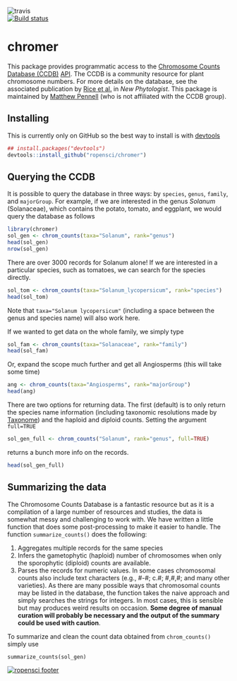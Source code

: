 ![travis](https://travis-ci.org/ropensci/chromer.png)   
[![Build status](https://ci.appveyor.com/api/projects/status/b1xjatd4i1gx1o6n?svg=true)](https://ci.appveyor.com/project/karthik/chromer)

chromer
=======
This package provides programmatic access to the [Chromosome Counts Database (CCDB)](http://ccdb.tau.ac.il/home/) [API](http://ccdb.tau.ac.il/services/). The CCDB is a community resource for plant chromosome numbers. For more details on the database, see the associated publication by [Rice et al.](http://onlinelibrary.wiley.com/doi/10.1111/nph.13191/full) in *New Phytologist*. This package is maintained by [Matthew Pennell](http://mwpennell.github.io/) (who is not affiliated with the CCDB group).

## Installing
This is currently only on GitHub so the best way to install is with [devtools](http://github.com/hadley/devtools)
```r
## install.packages("devtools")
devtools::install_github("ropensci/chromer")
```

## Querying the CCDB

It is possible to query the database in three ways: by `species`, `genus`, `family`, and `majorGroup`. For example, if we are interested in the genus *Solanum* (Solanaceae), which contains the potato, tomato, and eggplant, we would query the database as follows
```r
library(chromer)
sol_gen <- chrom_counts(taxa="Solanum", rank="genus")
head(sol_gen)
nrow(sol_gen)
```
There are over 3000 records for Solanum alone! If we are interested in a particular species, such as tomatoes, we can search for the species directly. 
```r
sol_tom <- chrom_counts(taxa="Solanum_lycopersicum", rank="species")
head(sol_tom)
```
Note that `taxa="Solanum lycopersicum"` (including a space between the genus and species name) will also work here.

If we wanted to get data on the whole family, we simply type
```r
sol_fam <- chrom_counts(taxa="Solanaceae", rank="family")
head(sol_fam)
```
Or, expand the scope much further and get all Angiosperms (this will take some time)
```r
ang <- chrom_counts(taxa="Angiosperms", rank="majorGroup")
head(ang)
```

There are two options for returning data. The first (default) is to only return the species name information (including taxonomic resolutions made by [Taxonome](http://taxonome.bitbucket.org/)) and the haploid and diploid counts. Setting the argument `full=TRUE`
```r
sol_gen_full <- chrom_counts("Solanum", rank="genus", full=TRUE)
```
returns a bunch more info on the records.
```r
head(sol_gen_full)
```

## Summarizing the data

The Chromosome Counts Database is a fantastic resource but as it is a compilation of a large number of resources and studies, the data is somewhat messy and challenging to work with. We have written a little function that does some post-processing to make it easier to handle. The function `summarize_counts()` does the following:
1. Aggregates multiple records for the same species
2. Infers the gametophytic (haploid) number of chromosomes when only the sporophytic (diploid) counts are available.
3. Parses the records for numeric values. In some cases chromosomal counts also include text characters (e.g., #-#; c.#; #,#,#; and many other varieties). As there are many possible ways that chromosomal counts may be listed in the database, the function takes the naive approach and simply searches the strings for integers. In most cases, this is sensible but may produces weird results on occasion. **Some degree of manual curation will probably be necessary and the output of the summary could be used with caution**.

To summarize and clean the count data obtained from `chrom_counts()` simply use
```
summarize_counts(sol_gen)
``` 

[![ropensci footer](http://ropensci.org/public_images/github_footer.png)](http://ropensci.org)
